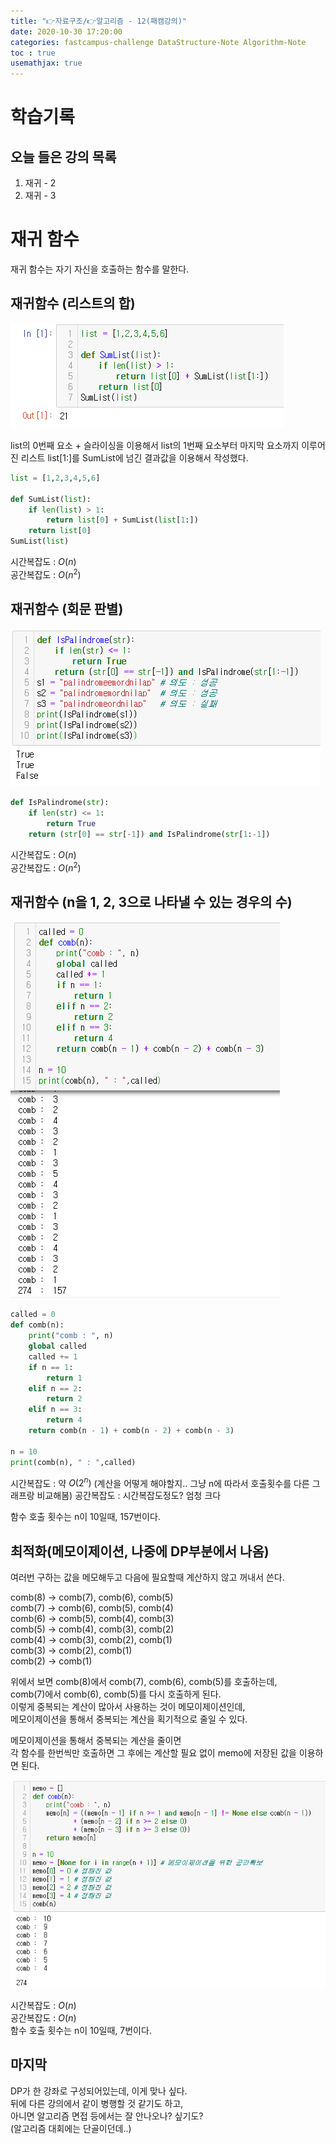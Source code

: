 ```yaml
---
title: "👉자료구조/👉알고리즘 - 12(패캠강의)"
date: 2020-10-30 17:20:00
categories: fastcampus-challenge DataStructure-Note Algorithm-Note
toc : true
usemathjax: true
---
```

# 학습기록
## 오늘 들은 강의 목록
1. 재귀 - 2
2. 재귀 - 3

# 재귀 함수

재귀 함수는 자기 자신을 호출하는 함수를 말한다.

## 재귀함수 (리스트의 합)

![재귀1](/assets/images/fastchallenge/day12/재귀1.PNG)

list의 0번째 요소 + 슬라이싱을 이용해서 list의 1번째 요소부터 마지막 요소까지 이루어진 리스트 list[1:]를 SumList에 넘긴 결과값을 이용해서 작성했다.

```py
list = [1,2,3,4,5,6]

def SumList(list):
    if len(list) > 1:
        return list[0] + SumList(list[1:])
    return list[0]
SumList(list)
```

시간복잡도 : $O(n)$  
공간복잡도 : $O(n^2)$

## 재귀함수 (회문 판별)

![재귀2](/assets/images/fastchallenge/day12/재귀2.PNG)

```py
def IsPalindrome(str):
    if len(str) <= 1:
        return True
    return (str[0] == str[-1]) and IsPalindrome(str[1:-1])
```

시간복잡도 : $O(n)$  
공간복잡도 : $O(n^2)$

## 재귀함수 (n을 1, 2, 3으로 나타낼 수 있는 경우의 수)

![재귀3](/assets/images/fastchallenge/day12/재귀3.PNG)

```py
called = 0
def comb(n):
    print("comb : ", n)
    global called
    called += 1
    if n == 1:
        return 1
    elif n == 2:
        return 2
    elif n == 3:
        return 4
    return comb(n - 1) + comb(n - 2) + comb(n - 3)

n = 10
print(comb(n), " : ",called)
```

시간복잡도 : 약 $O(2^n)$ (계산을 어떻게 해야할지.. 그냥 n에 따라서 호출횟수를 다른 그래프랑 비교해봄)
공간복잡도 : 시간복잡도정도? 엄청 크다

함수 호출 횟수는 n이 10일때, 157번이다.

## 최적화(메모이제이션, 나중에 DP부분에서 나옴)

여러번 구하는 값을 메모해두고 다음에 필요할때 계산하지 않고 꺼내서 쓴다.

comb(8) -> comb(7), comb(6), comb(5)  
comb(7) -> comb(6), comb(5), comb(4)  
comb(6) -> comb(5), comb(4), comb(3)  
comb(5) -> comb(4), comb(3), comb(2)  
comb(4) -> comb(3), comb(2), comb(1)  
comb(3) -> comb(2), comb(1)  
comb(2) -> comb(1)  

위에서 보면 comb(8)에서 comb(7), comb(6), comb(5)를 호출하는데,  
comb(7)에서 comb(6), comb(5)를 다시 호출하게 된다.  
이렇게 중복되는 계산이 많아서 사용하는 것이 메모이제이션인데,  
메모이제이션을 통해서 중복되는 계산을 획기적으로 줄일 수 있다.

메모이제이션을 통해서 중복되는 계산을 줄이면  
각 함수를 한번씩만 호출하면 그 후에는 계산할 필요 없이 memo에 저장된 값을 이용하면 된다.

![재귀메모](/assets/images/fastchallenge/day12/재귀메모.PNG)

시간복잡도 : $O(n)$  
공간복잡도 : $O(n)$  
함수 호출 횟수는 n이 10일때, 7번이다.

## 마지막

DP가 한 강좌로 구성되어있는데, 이게 맞나 싶다.  
뒤에 다른 강의에서 같이 병행할 것 같기도 하고,  
아니면 알고리즘 면접 등에서는 잘 안나오나? 싶기도?  
(알고리즘 대회에는 단골이던데..)